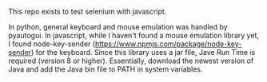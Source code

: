 This repo exists to test selenium with javascript.

In python, general keyboard and mouse emulation was handled by pyautogui.
In javascript, while I haven't found a mouse emulation library yet, I found
node-key-sender (https://www.npmjs.com/package/node-key-sender) for the
keyboard. Since this library uses a jar file, Jave Run Time is required
(version 8 or higher). Essentially, download the newest version of Java and
add the Java bin file to PATH in system variables. 

